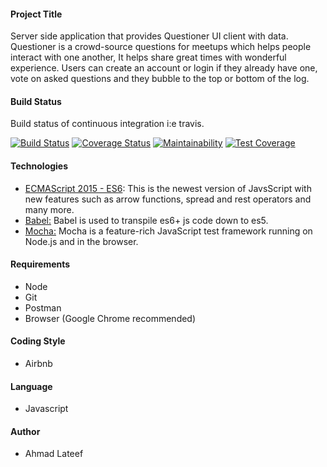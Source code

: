 #### Project Title

Server side application that provides Questioner UI client with data.
Questioner is a crowd-source questions for meetups which helps people interact with one another, It helps share great times with wonderful experience.
Users can create an account or login if they already have one, vote on asked questions and they bubble to the top or bottom of the log.

#### Build Status

Build status of continuous integration i:e travis.

[![Build Status](https://travis-ci.org/Bluebird2000/questioner-api.svg?branch=develop)](https://travis-ci.org/Bluebird2000/questioner-api)
[![Coverage Status](https://coveralls.io/repos/github/Bluebird2000/questioner-api/badge.svg?branch=develop&cacheBuster=1)](https://coveralls.io/github/Bluebird2000/questioner-api?branch=develop)
[![Maintainability](https://api.codeclimate.com/v1/badges/b860b2923b24cbb6607b/maintainability)](https://codeclimate.com/github/Bluebird2000/questioner-api/maintainability)
[![Test Coverage](https://api.codeclimate.com/v1/badges/b860b2923b24cbb6607b/test_coverage)](https://codeclimate.com/github/Bluebird2000/questioner-api/test_coverage)


#### Technologies
 * [ECMAScript 2015 - ES6](http://es6-features.org/): This is the newest version of JavsScript with new features such as arrow functions, spread and rest operators and many more.
 * [Babel:](https://babeljs.io/)  Babel is used to transpile es6+ js code down to es5.
 * [Mocha:](https://mochajs.org/) Mocha is a feature-rich JavaScript test framework running on Node.js and in the browser.

#### Requirements
+ Node 
+ Git 
+ Postman
+ Browser (Google Chrome recommended)

#### Coding Style
- Airbnb 

#### Language
- Javascript

#### Author
- Ahmad Lateef
